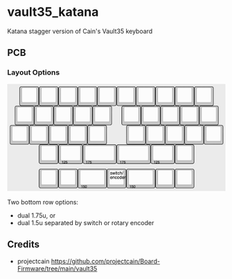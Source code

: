 # vault35_katana

Katana stagger version of Cain's Vault35 keyboard

## PCB

### Layout Options

![vault35_katana_kle](./images/vault35_katana_kle.png)

Two bottom row options:
- dual 1.75u, or
- dual 1.5u separated by switch or rotary encoder

## Credits

- projectcain [
](https://github.com/projectcain/Board-Firmware/tree/main/vault35)https://github.com/projectcain/Board-Firmware/tree/main/vault35 
